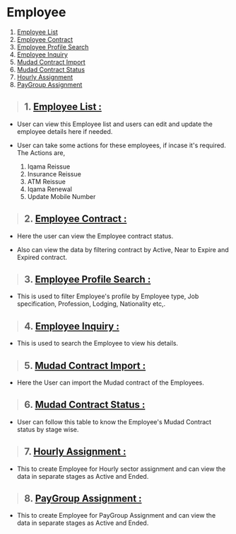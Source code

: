 # Employee

1. [Employee List](#1-employee-list-)
2. [Employee Contract](#2-employee-contract-)
3. [Employee Profile Search](#3-employee-profile-search-)
4. [Employee Inquiry](#4-employee-inquiry-)
5. [Mudad Contract Import](#5-mudad-contract-import-)
6. [Mudad Contract Status](#6-mudad-contract-status-)
7. [Hourly Assignment](#7-hourly-assignment-)
8. [PayGroup Assignment](#8-paygroup-assignment-)

> ## 1. **[Employee List :](#employee)**

- User can view this Employee list and users can edit and update the employee details here if needed.

- User can take some actions for these employees, if incase it's required. The Actions are,

  1. Iqama Reissue
  2. Insurance Reissue
  3. ATM Reissue
  4. Iqama Renewal
  5. Update Mobile Number

> ## 2. **[Employee Contract :](#1-employee-list-)**

- Here the user can view the Employee contract status.

- Also can view the data by filtering contract by Active, Near to Expire and Expired contract.

> ## 3. **[Employee Profile Search :](#2-employee-contract-)**

- This is used to filter Employee's profile by Employee type, Job specification, Profession, Lodging, Nationality etc,.

> ## 4. **[Employee Inquiry :](#3-employee-profile-search-)**

- This is used to search the Employee to view his details.

> ## 5. **[Mudad Contract Import :](#4-employee-inquiry-)**

- Here the User can import the Mudad contract of the Employees.

> ## 6. **[Mudad Contract Status :](#5-mudad-contract-import-)**

- User can follow this table to know the Employee's Mudad Contract status by stage wise.

> ## 7. **[Hourly Assignment :](#6-mudad-contract-status-)**

- This to create Employee for Hourly sector assignment and can view the data in separate stages as Active and Ended.

> ## 8. **[PayGroup Assignment :](#7-hourly-assignment-)**

- This to create Employee for PayGroup Assignment and can view the data in separate stages as Active and Ended.